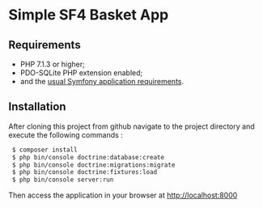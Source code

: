 Simple SF4 Basket App
=====================

Requirements
------------

  * PHP 7.1.3 or higher;
  * PDO-SQLite PHP extension enabled;
  * and the [usual Symfony application requirements][1].

Installation
------------
After cloning this project from github navigate to the project directory and execute the following commands :

```bash
 $ composer install
 $ php bin/console doctrine:database:create
 $ php bin/console doctrine:migrations:migrate
 $ php bin/console doctrine:fixtures:load
 $ php bin/console server:run
```
 
Then access the application in your browser at <http://localhost:8000>

[1]: https://symfony.com/doc/current/reference/requirements.html